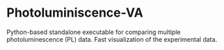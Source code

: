 # Photoluminiscence-VA
Python-based standalone executable for comparing multiple photoluminescence (PL) data. Fast visualization of the experimental data.
